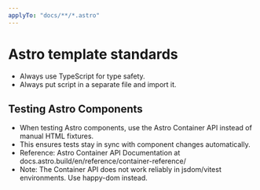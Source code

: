```yaml
---
applyTo: "docs/**/*.astro"
---
```


# Astro template standards

- Always use TypeScript for type safety.
- Always put script in a separate file and import it.

## Testing Astro Components

- When testing Astro components, use the Astro Container API instead of manual HTML fixtures.
- This ensures tests stay in sync with component changes automatically.
- Reference: Astro Container API Documentation at docs.astro.build/en/reference/container-reference/
- Note: The Container API does not work reliably in jsdom/vitest environments. Use happy-dom instead.
